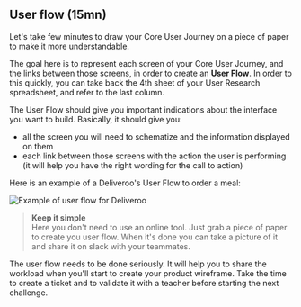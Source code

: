 ## User flow (15mn)

Let's take few minutes to draw your Core User Journey on a piece of paper to make it more understandable.

The goal here is to represent each screen of your Core User Journey, and the links between those screens, in order to create an **User Flow**. In order to this quickly, you can take back the 4th sheet of your User Research spreadsheet, and refer to the last column.

The User Flow should give you important indications about the interface you want to build. Basically, it should give you:

- all the screen you will need to schematize and the information displayed on them
- each link between those screens with the action the user is performing (it will help you have the right wording for the call to action)

Here is an example of a Deliveroo's User Flow to order a meal:

![Example of user flow for Deliveroo](https://raw.githubusercontent.com/lewagon/fullstack-images/master/frontend/pds_user_flow.png)

> **Keep it simple**
> <br>Here you don't need to use an online tool. Just grab a piece of paper to create you user flow. When it's done you can take a picture of it and share it on slack with your teammates.

The user flow needs to be done seriously. It will help you to share the workload when you'll start to create your product wireframe. Take the time to create a ticket and to validate it with a teacher before starting the next challenge.
